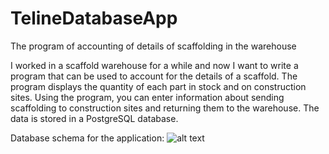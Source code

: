 # TelineDatabaseApp
The program of accounting of details of scaffolding in the warehouse

I worked in a scaffold warehouse for a while and now I want to write a program that can be used to account for the details of a scaffold. The program displays the quantity of each part in stock and on construction sites. Using the program, you can enter information about sending scaffolding to construction sites and returning them to the warehouse. The data is stored in a PostgreSQL database.

Database schema for the application:
![alt text](https://user-images.githubusercontent.com/123956294/230777315-7cf4ff15-ed20-41ac-8bdb-9add4e2147a0.png)

